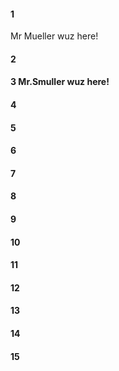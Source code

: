 #### 1 
Mr Mueller wuz here!


#### 2
#### 3 Mr.Smuller wuz here!
#### 4
#### 5
#### 6
#### 7
#### 8
#### 9
#### 10
#### 11
#### 12
#### 13
#### 14
#### 15